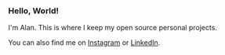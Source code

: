 ### Hello, World!

I'm Alan. This is where I keep my open source personal projects.  

You can also find me on [Instagram](https://instagram.com/think3r202/) or [LinkedIn](https://linkedin.com/in/alanbarr716).
